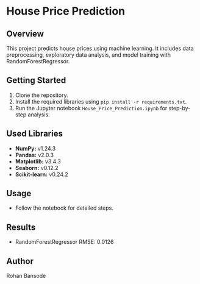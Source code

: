 # House Price Prediction

## Overview
This project predicts house prices using machine learning. It includes data preprocessing, exploratory data analysis, and model training with  RandomForestRegressor.

## Getting Started
1. Clone the repository.
2. Install the required libraries using `pip install -r requirements.txt`.
3. Run the Jupyter notebook `House_Price_Prediction.ipynb` for step-by-step analysis.

## Used Libraries

- **NumPy:** v1.24.3
- **Pandas:** v2.0.3
- **Matplotlib:** v3.4.3
- **Seaborn:** v0.12.2
- **Scikit-learn:** v0.24.2

## Usage
- Follow the notebook for detailed steps.

## Results
- RandomForestRegressor RMSE: 0.0126

## Author
Rohan Bansode 

